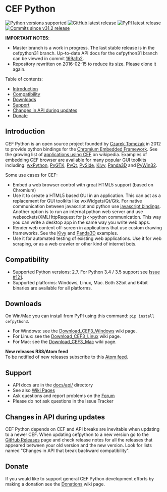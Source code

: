# CEF Python

[![](https://img.shields.io/badge/python-2.7-yellow.png "Python versions supported")](https://github.com/cztomczak/cefpython#cef-python)
[![](https://img.shields.io/badge/release-v31.2-orange.png "GitHub latest release")](https://github.com/cztomczak/cefpython/releases/latest)
[![](https://img.shields.io/badge/pypi-v31.2-blue.png "PyPI latest release")](https://pypi.python.org/pypi/cefpython3/)
[![](https://img.shields.io/badge/commits%20since-v31.2-lightgray.png "Commits since v31.2 release")](https://github.com/cztomczak/cefpython/compare/05366f2...master)

__IMPORTANT NOTES__:
* Master branch is a work in progress. The last stable release
  is in the cefpython31 branch. Up-to-date API docs for the cefpython31
  branch can be viewed in commit [169a1b2](https://github.com/cztomczak/cefpython/tree/169a1b20d3cd09879070d41aab28cfa195d2a7d5/docs/api).
* Repository rewritten on 2016-02-15 to reduce its size.
  Please clone it again.

Table of contents:
* [Introduction](#introduction)
* [Compatibility](#compatibility)
* [Downloads](#downloads)
* [Support](#support)
* [Changes in API during updates](#changes-in-api-during-updates)
* [Donate](#donate)


## Introduction

CEF Python is an open source project founded by [Czarek Tomczak](http://www.linkedin.com/in/czarektomczak) in 2012 to provide python bindings for the [Chromium Embedded Framework](https://bitbucket.org/chromiumembedded/cef). See the growing list of [applications using CEF](http://en.wikipedia.org/wiki/Chromium_Embedded_Framework#Applications_using_CEF) on wikipedia. Examples of embedding CEF browser are available for many popular GUI toolkits including: [wxPython](../../wiki/wxPython), [PyGTK](../../wiki/PyGTK), [PyQt](../../wiki/PyQt), [PySide](../../wiki/PySide), [Kivy](../../wiki/Kivy), [Panda3D](../../wiki/Panda3D) and [PyWin32](src/windows/binaries_32bit/pywin32.py).

Some use cases for CEF:

* Embed a web browser control with great HTML5 support (based on Chromium)
* Use it to create a HTML5 based GUI in an application. This can act as a replacement for GUI toolkits like wxWidgets/Qt/Gtk. For native communication between javascript and python use [javascript bindings](../../wiki/JavascriptBindings). Another option is to run an internal python web server and use websockets/XMLHttpRequest for js&lt;&gt;python communication. This way you can write a desktop app in the same way you write web apps.
* Render web content off-screen in applications that use custom drawing frameworks. See the [Kivy](../../wiki/Kivy) and [Panda3D](../../wiki/Panda3D) examples.
* Use it for automated testing of existing web applications. Use it for web scraping, or as a web crawler or other kind of internet bots.


## Compatibility

* Supported Python versions: 2.7. For Python 3.4 / 3.5 support see [Issue #121](../../issues/121).
* Supported platforms: Windows, Linux, Mac. Both 32bit and 64bit binaries are available for all platforms.


## Downloads

On Win/Mac you can install from PyPI using this command:
`pip install cefpython3`.

* For Windows: see the [Download_CEF3_Windows](../../wiki/Download_CEF3_Windows) wiki page.
* For Linux: see the [Download_CEF3_Linux](../../wiki/Download_CEF3_Linux) wiki page.
* For Mac: see the [Download_CEF3_Mac](../../wiki/Download_CEF3_Mac) wiki page.

__New releases RSS/Atom feed__<br>
To be notified of new releases subscribe to this [Atom feed](https://github.com/cztomczak/cefpython/releases.atom).


## Support

* API docs are in the [docs/api/](docs/api/) directory
* See also [Wiki Pages](../../wiki)
* Ask questions and report problems on the
  [Forum](https://groups.google.com/group/cefpython)
* Please do not ask questions in the Issue Tracker


## Changes in API during updates

CEF Python depends on CEF and API breaks are inevitable when updating
to a newer CEF. When updating cefpython to a new version go to the
[GitHub Releases](https://github.com/cztomczak/cefpython/releases) page
and check release notes for all the releases that appeared between
your old version and the new version. Look for lists named
"Changes in API that break backward compatibility".


## Donate

If you would like to support general CEF Python development efforts by making a donation see the [Donations](../../wiki/Donations) wiki page.
